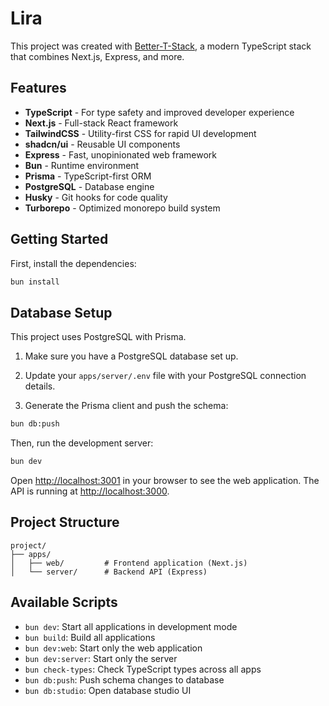 # Lira

This project was created with [Better-T-Stack](https://github.com/AmanVarshney01/create-better-t-stack), a modern TypeScript stack that combines Next.js, Express, and more.

## Features

- **TypeScript** - For type safety and improved developer experience
- **Next.js** - Full-stack React framework
- **TailwindCSS** - Utility-first CSS for rapid UI development
- **shadcn/ui** - Reusable UI components
- **Express** - Fast, unopinionated web framework
- **Bun** - Runtime environment
- **Prisma** - TypeScript-first ORM
- **PostgreSQL** - Database engine
- **Husky** - Git hooks for code quality
- **Turborepo** - Optimized monorepo build system

## Getting Started

First, install the dependencies:

```bash
bun install
```
## Database Setup

This project uses PostgreSQL with Prisma.

1. Make sure you have a PostgreSQL database set up.
2. Update your `apps/server/.env` file with your PostgreSQL connection details.

3. Generate the Prisma client and push the schema:
```bash
bun db:push
```


Then, run the development server:

```bash
bun dev
```

Open [http://localhost:3001](http://localhost:3001) in your browser to see the web application.
The API is running at [http://localhost:3000](http://localhost:3000).





## Project Structure

```
project/
├── apps/
│   ├── web/         # Frontend application (Next.js)
│   └── server/      # Backend API (Express)
```

## Available Scripts

- `bun dev`: Start all applications in development mode
- `bun build`: Build all applications
- `bun dev:web`: Start only the web application
- `bun dev:server`: Start only the server
- `bun check-types`: Check TypeScript types across all apps
- `bun db:push`: Push schema changes to database
- `bun db:studio`: Open database studio UI
